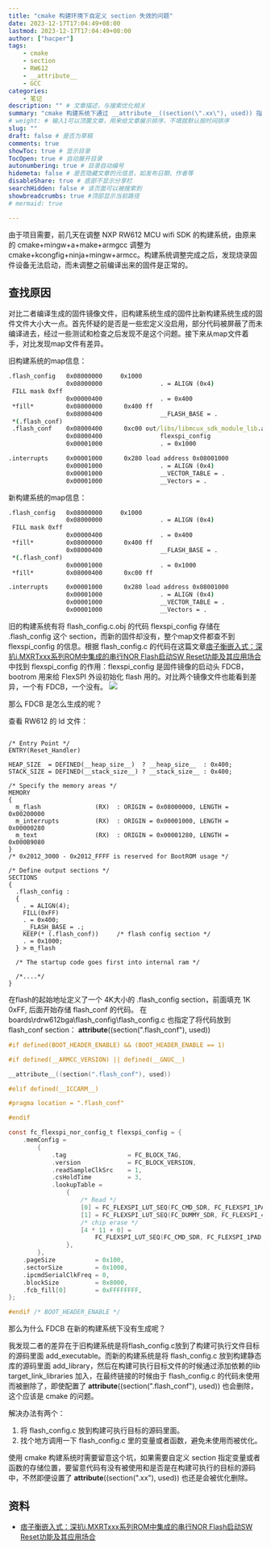 ```yaml
---
title: "cmake 构建环境下自定义 section 失效的问题"
date: 2023-12-17T17:04:49+08:00
lastmod: 2023-12-17T17:04:49+08:00
author: ["hacper"]
tags:
    - cmake
    - section
    - RW612
    - __attribute__
    - GCC
categories:
    - 笔记
description: "" # 文章描述，与搜索优化相关
summary: "cmake 构建系统下通过 __attribute__((section(\".xx\"), used)) 指定代码存储位置，保留代码被优化删除的问题。" # 文章简单描述，会展示在主页
# weight: # 输入1可以顶置文章，用来给文章展示排序，不填就默认按时间排序
slug: ""
draft: false # 是否为草稿
comments: true
showToc: true # 显示目录
TocOpen: true # 自动展开目录
autonumbering: true # 目录自动编号
hidemeta: false # 是否隐藏文章的元信息，如发布日期、作者等
disableShare: true # 底部不显示分享栏
searchHidden: false # 该页面可以被搜索到
showbreadcrumbs: true #顶部显示当前路径
# mermaid: true

---
```



由于项目需要，前几天在调整 NXP RW612 MCU wifi SDK 的构建系统，由原来的 cmake+mingw+a+make+armgcc 调整为 cmake+kcongfig+ninja+mingw+armcc。构建系统调整完成之后，发现烧录固件设备无法启动，而未调整之前编译出来的固件是正常的。

## 查找原因

对比二者编译生成的固件镜像文件，旧构建系统生成的固件比新构建系统生成的固件文件大小大一点。首先怀疑的是否是一些宏定义没启用，部分代码被屏蔽了而未编译进去，经过一些测试和检查之后发现不是这个问题。接下来从map文件着手，对比发现map文件有差异。

旧构建系统的map信息：
```bat
.flash_config   0x08000000     0x1000
                0x08000000                . = ALIGN (0x4)
 FILL mask 0xff
                0x00000400                . = 0x400
 *fill*         0x08000000      0x400 ff
                0x08000400                __FLASH_BASE = .
 *(.flash_conf)
 .flash_conf    0x08000400      0xc00 out/libs/libmcux_sdk_module_lib.a(flash_config.c.obj)
                0x08000400                flexspi_config
                0x00001000                . = 0x1000

.interrupts     0x00001000      0x280 load address 0x08001000
                0x00001000                . = ALIGN (0x4)
                0x00001000                __VECTOR_TABLE = .
                0x00001000                __Vectors = .
```

新构建系统的map信息：

```bat
.flash_config   0x08000000     0x1000
                0x08000000                . = ALIGN (0x4)
 FILL mask 0xff
                0x00000400                . = 0x400
 *fill*         0x08000000      0x400 ff
                0x08000400                __FLASH_BASE = .
 *(.flash_conf)
                0x00001000                . = 0x1000
 *fill*         0x08000400      0xc00 ff

.interrupts     0x00001000      0x280 load address 0x08001000
                0x00001000                . = ALIGN (0x4)
                0x00001000                __VECTOR_TABLE = .
                0x00001000                __Vectors = .
```

旧的构建系统有将 flash_config.c.obj 的代码 flexspi_config 存储在 .flash_config 这个 section，而新的固件却没有，整个map文件都查不到 flexspi_config  的信息。根据 flash_config.c 的代码在这篇文章[痞子衡嵌入式：深扒i.MXRTxxx系列ROM中集成的串行NOR Flash启动SW Reset功能及其应用场合](https://www.cnblogs.com/henjay724/p/15085155.html)中找到 flexspi_config 的作用：flexspi_config 是固件镜像的启动头 FDCB，bootrom 用来给 FlexSPI 外设初始化 flash 用的。对比两个镜像文件也能看到差异，一个有 FDCB，一个没有。
![](https://jsd.cdn.zzko.cn/gh/hacperme/picx_hosting@master/20210507/image.6so0kh3g44w0.webp)

那么 FDCB 是怎么生成的呢？

查看 RW612 的 ld 文件：
```ld

/* Entry Point */
ENTRY(Reset_Handler)

HEAP_SIZE  = DEFINED(__heap_size__)  ? __heap_size__  : 0x400;
STACK_SIZE = DEFINED(__stack_size__) ? __stack_size__ : 0x400;

/* Specify the memory areas */
MEMORY
{
  m_flash               (RX)  : ORIGIN = 0x08000000, LENGTH = 0x00200000
  m_interrupts          (RX)  : ORIGIN = 0x00001000, LENGTH = 0x00000280
  m_text                (RX)  : ORIGIN = 0x00001280, LENGTH = 0x000B9080
}
/* 0x2012_3000 - 0x2012_FFFF is reserved for BootROM usage */

/* Define output sections */
SECTIONS
{
  .flash_config :
  {
    . = ALIGN(4);
    FILL(0xFF)
    . = 0x400;
    __FLASH_BASE = .;
    KEEP(* (.flash_conf))     /* flash config section */
    . = 0x1000;
  } > m_flash

  /* The startup code goes first into internal ram */

  /*....*/
}
```
在flash的起始地址定义了一个 4K大小的 .flash_config section，前面填充 1K 0xFF, 后面开始存储 flash_conf 的代码。
在 boards\rdrw612bga\flash_config\flash_config.c 也指定了将代码放到 flash_conf section： __attribute__((section(".flash_conf"), used))

```c
#if defined(BOOT_HEADER_ENABLE) && (BOOT_HEADER_ENABLE == 1)

#if defined(__ARMCC_VERSION) || defined(__GNUC__)

__attribute__((section(".flash_conf"), used))

#elif defined(__ICCARM__)

#pragma location = ".flash_conf"

#endif

const fc_flexspi_nor_config_t flexspi_config = {
    .memConfig =
        {
            .tag                 = FC_BLOCK_TAG,
            .version             = FC_BLOCK_VERSION,
            .readSampleClkSrc    = 1,
            .csHoldTime          = 3,
            .lookupTable =
                {
                    /* Read */
                    [0] = FC_FLEXSPI_LUT_SEQ(FC_CMD_SDR, FC_FLEXSPI_1PAD, 0xEC, FC_RADDR_SDR, FC_FLEXSPI_4PAD, 0x20),
                    [1] = FC_FLEXSPI_LUT_SEQ(FC_DUMMY_SDR, FC_FLEXSPI_4PAD, 0x0A, FC_READ_SDR, FC_FLEXSPI_4PAD, 0x04),
                    /* chip erase */
                    [4 * 11 + 0] =
                        FC_FLEXSPI_LUT_SEQ(FC_CMD_SDR, FC_FLEXSPI_1PAD, 0x60, FC_STOP_EXE, FC_FLEXSPI_1PAD, 0x00),
                },
        },
    .pageSize           = 0x100,
    .sectorSize         = 0x1000,
    .ipcmdSerialClkFreq = 0,
    .blockSize          = 0x8000,
    .fcb_fill[0]        = 0xFFFFFFFF,
};

#endif /* BOOT_HEADER_ENABLE */

```

那么为什么 FDCB 在新的构建系统下没有生成呢？

我发现二者的差异在于旧构建系统是将flash_config.c放到了构建可执行文件目标的源码里面 add_executable。而新的构建系统是将 flash_config.c 放到构建静态库的源码里面 add_library，然后在构建可执行目标文件的时候通过添加依赖的lib target_link_libraries 加入，在最终链接的时候由于 flash_config.c 的代码未使用而被删除了，即使配置了 __attribute__((section(".flash_conf"), used)) 也会删除，这个应该是 cmake 的问题。

解决办法有两个：

1. 将 flash_config.c 放到构建可执行目标的源码里面。
2. 找个地方调用一下 flash_config.c 里的变量或者函数，避免未使用而被优化。


使用 cmake 构建系统时需要留意这个坑，如果需要自定义 section 指定变量或者函数的存储位置，要留意代码有没有被使用和是否是在构建可执行的目标的源码中，不然即便设置了 __attribute__((section(".xx"), used)) 也还是会被优化删除。


## 资料

- [痞子衡嵌入式：深扒i.MXRTxxx系列ROM中集成的串行NOR Flash启动SW Reset功能及其应用场合](https://www.cnblogs.com/henjay724/p/15085155.html)